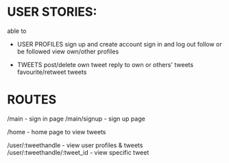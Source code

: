 # USER STORIES:
able to
- USER PROFILES
sign up and create account
sign in and log out
follow or be followed
view own/other profiles

- TWEETS
post/delete own tweet
reply to own or others' tweets
favourite/retweet tweets

# ROUTES 
/main - sign in page
/main/signup - sign up page

/home - home page to view tweets

/user/:tweethandle - view user profiles & tweets 
/user/:tweethandle/:tweet_id - view specific tweet 

